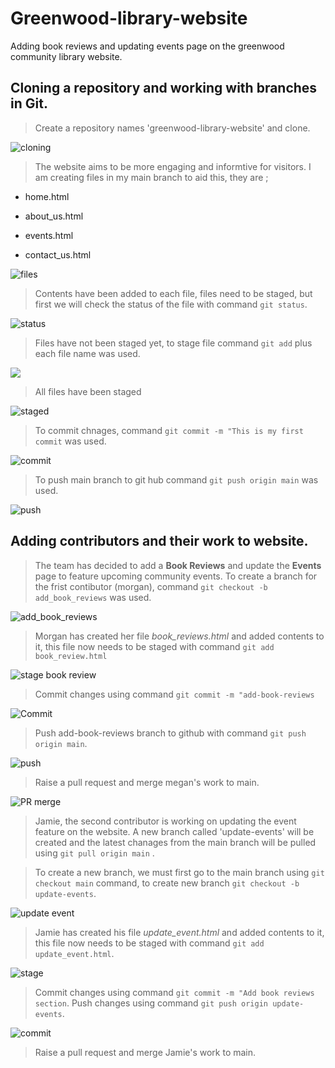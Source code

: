 # Greenwood-library-website
Adding book reviews and updating events page on the greenwood community library website.

## Cloning a repository and working with branches in Git.

> Create a repository names 'greenwood-library-website' and clone.

![cloning](./img/1.%20Cloning.png)

> The website aims to be more engaging and informtive for visitors. I am creating files in my main branch to aid this, they are ;

- home.html

- about_us.html

- events.html

- contact_us.html

![files](./img/2.%20Create%20Files.png)

> Contents have been added to each file, files need to be staged, but first we will check the status of the file with command `git status`.

![status](./img/3%20check%20status.png)

> Files have not been staged yet, to stage file command `git add` plus each file name was used.

![](./img/4.%20staging.png)

> All files have been staged

![staged](./img/5.%20all%20files%20staged.png)

> To commit chnages, command `git commit -m "This is my first commit` was used.

![commit](./img/6.%20Commit.png)

> To push main branch to git hub command `git push origin main` was used.

![push](./img/7.%20push.png)

## Adding contributors and their work to website.

> The team has decided to add a **Book Reviews** and update the **Events** page to feature upcoming community events. To create a branch for the frist contibutor (morgan), command `git checkout -b add_book_reviews` was used.

![add_book_reviews](./img/8.%20Add%20branch%20for%20morgan.png)

> Morgan has created her file *book_reviews.html* and added contents to it, this file now needs to be staged with command `git add book_review.html`

![stage book review](./img/10.%20stage%20add%20book%20review.png)

>Commit changes using command `git commit -m "add-book-reviews`

![Commit](./img/11.%20commit%20add%20book%20review.png)

> Push add-book-reviews branch to github with command `git push origin main`.

![push](./img/12.%20push%20add%20book%20review.png)

> Raise a pull request and merge megan's work to main.

![PR merge](./img/13.%20pull%20and%20merge%20add%20book%20review.png)

> Jamie, the second contributor is working on updating the event feature on the website. A new branch called 'update-events' will be created and the latest chanages from the main branch will be pulled using `git pull origin main`  .

>To create a new branch, we must first go to the main branch using `git checkout main` command, to create new branch `git checkout -b update-events`. 

![update event](./img/14.%20create%20add%20event%20branch%20and%20pull%20main.png)

>Jamie has created his file *update_event.html* and added contents to it, this file now needs to be staged with command `git add update_event.html`.

![stage](./img/15.%20cretae%20update%20event%20file%20and%20stage.png)

>Commit changes using command `git commit -m "Add book reviews section`. Push changes using command `git push origin update-events`.

![commit](./img/16.%20Commit%20and%20push%20update%20events.png)

> Raise a pull request and merge Jamie's work to main.
